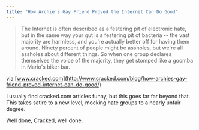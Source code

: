 ```yaml
---
title: "How Archie's Gay Friend Proved the Internet Can Do Good"
---
```


> The Internet is often described as a festering pit of electronic hate, but in the same way your gut is a festering pit of bacteria -- the vast majority are harmless, and you're actually better off for having them around. Ninety percent of people might be assholes, but we're all assholes about different things. So when one group declares themselves the voice of the majority, they get stomped like a goomba in Mario's biker bar.

via [www.cracked.com](http://www.cracked.com/blog/how-archies-gay-friend-proved-internet-can-do-good/)

I usually find cracked.com articles funny, but this goes far far beyond that. This takes satire to a new level, mocking hate groups to a nearly unfair degree.

Well done, Cracked, well done.
